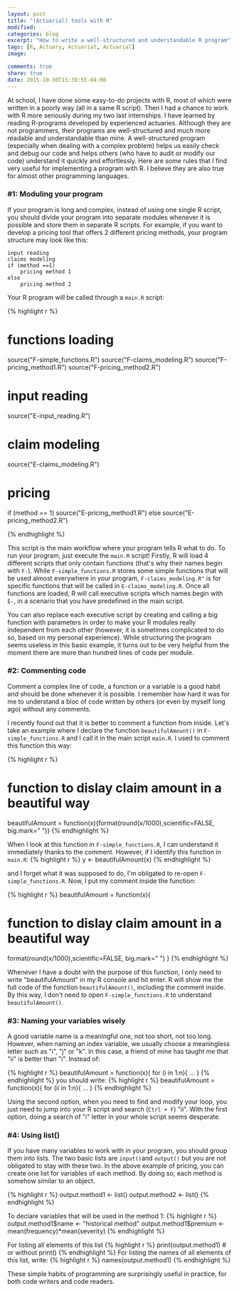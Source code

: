 ```yaml
---
layout: post
title: "(Actuarial) tools with R"
modified:
categories: blog
excerpt: "How to write a well-structured and understandable R program"
tags: [R, Actuary, Actuariat, Actuarial]
image:

comments: true
share: true
date: 2015-10-30T15:39:55-04:00
---
```


At school, I have done some easy-to-do projects with R, most of which were written in a poorly way (all in a same R script). Then I had a chance to work with R more seriously during my two last internships. I have learned by reading R-programs developed by experienced actuaries. Although they are not programmers, their programs are well-structured and much more readable and understandable than mine. A well-structured program (especially when dealing with a complex problem) helps us easily check and debug our code and helps others (who have to audit or modify our code) understand it quickly and effortlessly. Here are some rules that I find very useful for implementing a program with R. I believe they are also true for almost other programming languages.

### #1: Moduling your program

If your program is long and complex, instead of using one single R script, you should divide your program into separate modules whenever it is possible and store them in separate R scripts. For example, if you want to develop a pricing tool that offers 2 different pricing methods, your program structure may look like this:

~~~
input reading
claims modeling
if (method ==1)
    pricing method 1
else
    pricing method 2
~~~

Your R program will be called through a `main.R` script:

{% highlight r %}
# functions loading       
source("F-simple_functions.R")
source("F-claims_modeling.R")
source("F-pricing_method1.R")
source("F-pricing_method2.R")

# input reading
source("E-input_reading.R")

# claim modeling
source("E-claims_modeling.R")
# pricing
if (method == 1)
    source("E-pricing_method1.R")
else
    source("E-pricing_method2.R")

{% endhighlight %}

This script is the main workflow where your program tells R what to do. To run your program, just execute the `main.R` script! Firstly, R will load 4 different scripts that only contain functions (that's why their names begin with `F-`).  While `F-simple_functions.R` stores some simple functions that will be used almost everywhere in your program, `F-claims_modeling.R"` is for specific functions that will be called in `E-claims_modeling.R`. Once all functions are loaded, R will call executive scripts which names begin with `E-`, in a scenario that you have predefined in the main script.

You can also replace each executive script by creating and calling a big function with parameters in order to make your R modules really independent from each other (however, it is sometimes complicated to do so, based on my personal experience). While structuring the program seems useless in this basic example, it turns out to be very helpful from the moment there are more than hundred lines of code per module.


### #2: Commenting code
Comment a complex line of code, a function or a variable is a good habit and should be done whenever it is possible. I remember how hard it was for me to understand a bloc of code written by others (or even by myself long ago) without any comments.

I recently found out that it is better to comment a function from inside. Let's take an example where I declare the function `beautifulAmount()` in `F-simple_functions.R` and I call it in the main script `main.R`. I used to comment this function this way:

{% highlight r %}
# function to dislay claim amount in a beautiful way
beautifulAmount = function(x){format(round(x/1000),scientific=FALSE, big.mark=" ")}
{% endhighlight %}

When I look at this function in `F-simple_functions.R`, I can understand it immediately thanks to the comment. However, if I identify this function in `main.R`:
{% highlight r %}
y <- beautifulAmount(x)
{% endhighlight %}

and I forget what it was supposed to do, I'm obligated to re-open `F-simple_functions.R`. Now, I put my comment inside the function:

{% highlight r %}
beautifulAmount = function(x){
# function to dislay claim amount in a beautiful way
format(round(x/1000),scientific=FALSE, big.mark=" ")
}
{% endhighlight %}

Whenever I have a doubt with the purpose of this function, I only need to write "beautifulAmount" in my R console and hit enter. R will show me the full code of the function `beautifulAmount()`, including the comment inside. By this way, I don't need to open `F-simple_functions.R` to understand `beautifulAmount()`.


### #3: Naming your variables wisely

A good variable name is a meaningful one, not too short, not too long. However, when naming an index variable, we usually choose a meaningless letter such as "i", "j" or "k". In this case, a friend of mine has taught me that "ii" is better than "i". Instead of:  

{% highlight r %}
beautifulAmount = function(x){
for (i in 1:n){
...
}
{% endhighlight %}
you should write:
{% highlight r %}
beautifulAmount = function(x){
for (ii in 1:n){
...
}
{% endhighlight %}

Using the second option, when you need to find and modify your loop, you just need to jump into your R script and search (`Ctrl + F`) "ii". With the first option, doing a search of "i" letter in your whole script seems desperate.

### #4: Using list()
If you have many variables to work with in your program, you should group them into lists. The two basic lists are `input()`and `output()` but you are not obligated to stay with these two. In the above example of pricing, you can create one list for variables of each method. By doing so, each method is somehow similar to an object.

{% highlight r %}
output.method1 <- list()
output.method2 <- list()
{% endhighlight %}

To declare variables that will be used in the method 1:
{% highlight r %}
output.method1$name <- "historical method"
output.method1$premium <- mean(frequency)*mean(severity)
{% endhighlight %}

For listing all elements of this list
{% highlight r %}
print(output.method1) # or without print()
{% endhighlight %}
For listing the names of all elements of this list, write:
{% highlight r %}
names(output.method1)
{% endhighlight %}

These simple habits of programming are surprisingly useful in practice, for both code writers and code readers.
